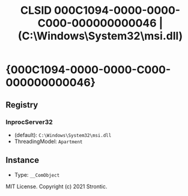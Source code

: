 ﻿---
title: "CLSID 000C1094-0000-0000-C000-000000000046 | (C:\\Windows\\System32\\msi.dll)"
excerpt: What is COM-Object CLSID 000C1094-0000-0000-C000-000000000046?
---

# {000C1094-0000-0000-C000-000000000046}


## Registry


### InprocServer32

* (default): `C:\Windows\System32\msi.dll`
* ThreadingModel: `Apartment`

## Instance

* Type: `__ComObject`

MIT License. Copyright (c) 2021 Strontic.


